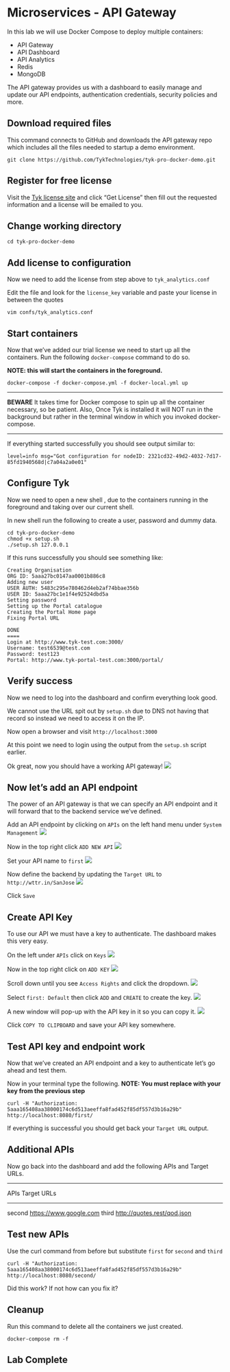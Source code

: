 # Microservices - API Gateway
In this lab we will use Docker Compose to deploy multiple containers: 

- API Gateway 
- API Dashboard
- API Analytics
- Redis
- MongoDB 

The API gateway provides us with a dashboard to easily manage and update our API endpoints, authentication credentials, security policies and more. 


## Download required files 
This command connects to GitHub and downloads the API gateway repo which includes all the files needed to startup a demo environment.
```
git clone https://github.com/TykTechnologies/tyk-pro-docker-demo.git
```

## Register for free license 
Visit the [Tyk license site](https://tyk.io/product/tyk-on-premises-free-edition/) and click “Get License” then fill out the 
requested information and a license will be emailed to you. 

## Change working directory
```
cd tyk-pro-docker-demo
```

## Add license to configuration 
Now we need to add the license from step above to `tyk_analytics.conf`

Edit the file and look for the `license_key` variable and paste your license in between the quotes 
```
vim confs/tyk_analytics.conf
```


## Start containers
Now that we’ve added our trial license we need to start up all the containers. Run the following `docker-compose` command to do so.

**NOTE: this will start the containers in the foreground.**  
```
docker-compose -f docker-compose.yml -f docker-local.yml up
```
----

**BEWARE** It takes time for Docker compose to spin up all the container necessary, so be patient. Also,
Once Tyk is installed it will NOT run in the background but rather in the terminal window in which you invoked docker-compose.

----

If everything started successfully you should see output similar to: 
```
level=info msg="Got configuration for nodeID: 2321cd32-49d2-4032-7d17-85fd1940568d|c7a04a2a0e01"
```

## Configure Tyk
Now we need to open a new shell , due to the containers running in the foreground and taking over our current shell. 

In new shell run the following to create a user, password and dummy data. 
```
cd tyk-pro-docker-demo
chmod +x setup.sh
./setup.sh 127.0.0.1
```

If this runs successfully you should see something like: 
```
Creating Organisation
ORG ID: 5aaa27bc0147aa0001b886c8
Adding new user
USER AUTH: 5483c295e780462d4eb2af74bbae356b
USER ID: 5aaa27bc1e1f4e92524dbd5a
Setting password
Setting up the Portal catalogue
Creating the Portal Home page
Fixing Portal URL

DONE
====
Login at http://www.tyk-test.com:3000/
Username: test6539@test.com
Password: test123
Portal: http://www.tyk-portal-test.com:3000/portal/
```

## Verify success 
Now we need to log into the dashboard and confirm everything look good. 

We cannot use the URL spit out by `setup.sh` due to DNS not having that record so instead we need to access it on the IP. 

Now open a browser and visit `http://localhost:3000` 

At this point we need to login using the output from the `setup.sh` script earlier. 

Ok great, now you should have a working API gateway! 
![](Microservices%20-%20API%20Gateway/9C1833F7-5474-4C40-9B8A-C9B3BD9AC16B.png)


## Now let’s add an API endpoint
The power of an API gateway is that we can specify an API endpoint and it will forward that to the backend service we’ve defined. 

Add an API endpoint by clicking on `APIs` on the left hand menu under `System Management`
![](Microservices%20-%20API%20Gateway/B4200797-2E2E-4904-BAF1-D51B5D3D1D37.png)

Now in the top right click `ADD NEW API`
![](Microservices%20-%20API%20Gateway/642CEFFC-223E-4D0A-AD72-0B43973C4995.png)

Set your API name to `first`
![](Microservices%20-%20API%20Gateway/B6463DFB-357F-40B1-A316-5543A2492EDE.png)

Now define the backend by updating the `Target URL` to `http://wttr.in/SanJose`
![](Microservices%20-%20API%20Gateway/9BA6CA10-246B-4D3C-BCD9-7E341F86C23D.png)
 
Click `Save` 

## Create API Key
To use our API we must have a key to authenticate.  The dashboard makes this very easy. 

On the left under `APIs` click on `Keys`
![](Microservices%20-%20API%20Gateway/0A434397-8D9B-4312-9FD1-D363CFEA7768.png)

Now in the top right click on `ADD KEY`
![](Microservices%20-%20API%20Gateway/D1340185-8625-4B3F-B516-D90F4E554163.png)

Scroll down until you see `Access Rights` and click the dropdown. 
![](Microservices%20-%20API%20Gateway/28D5569D-0E9C-4930-93B2-FAF9B9F0AF18.png)

Select `first: Default` then click `ADD`  and `CREATE` to create the key. 
![](Microservices%20-%20API%20Gateway/9BE81B96-646D-4727-A016-E784E7DB501E.png)

A new window will pop-up with the API key in it so you can copy it. 
![](Microservices%20-%20API%20Gateway/9F1E1898-A5DF-4E7A-A3A2-1B3440737CBA.png)


Click `COPY TO CLIPBOARD` and save your API key somewhere. 

## Test API key and endpoint work 
Now that we’ve created an API endpoint and a key to authenticate let’s go ahead and test them. 

Now in your terminal type the following. 
**NOTE: You must replace with your key from the previous step** 
```
curl -H "Authorization: 5aaa165408aa38000174c6d513aeeffa8fad452f85df557d3b16a29b" http://localhost:8080/first/
```

If everything is successful you should get back your `Target URL` output. 

## Additional APIs

Now go back into the dashboard and add the following APIs and Target URLs.

- - - -
APIs                                       Target URLs
- - - -
second                                  https://www.google.com
third                                       http://quotes.rest/qod.json

## Test new APIs
Use the curl command from before but substitute `first` for `second` and `third`
```
curl -H "Authorization: 5aaa165408aa38000174c6d513aeeffa8fad452f85df557d3b16a29b" http://localhost:8080/second/
```

Did this work?   If not how can you fix it? 

## Cleanup
Run this command to delete all the containers we just created. 
```
docker-compose rm -f 
```

## Lab Complete